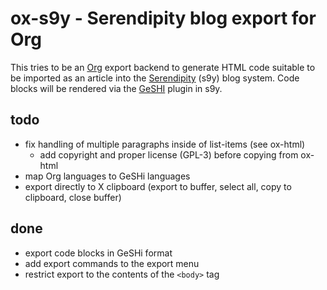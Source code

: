 ox-s9y - Serendipity blog export for Org
========================================

This tries to be an [Org](http://orgmode) export backend to generate
HTML code suitable to be imported as an article into the
[Serendipity](https://docs.s9y.org) (s9y) blog system.  Code blocks
will be rendered via the [GeSHI](http://qbnz.com/highlighter/) plugin
in s9y.

todo
----

- fix handling of multiple paragraphs inside of list-items (see ox-html)
  - add copyright and proper license (GPL-3) before copying from ox-html
- map Org languages to GeSHi languages
- export directly to X clipboard (export to buffer, select all, copy to
  clipboard, close buffer)

done
----

- export code blocks in GeSHi format
- add export commands to the export menu
- restrict export to the contents of the `<body>` tag
